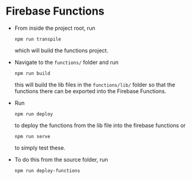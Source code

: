 ﻿# Firebase Functions

- From inside the project root, run
    ```
    npm run transpile
    ```

    which will build the functions project.
  
- Navigate to the `functions/` folder and run
    ```
    npm run build
    ```

    this will build the lib files in the `functions/lib/` folder so that the functions there can be exported into the Firebase Functions.

- Run
    ```
    npm run deploy
    ```

    to deploy the functions from the lib file into the firebase functions or
    ```
    npm run serve
    ```
    
    to simply test these.


- To do this from the source folder, run
    ```
    npm run deploy-functions
    ```
